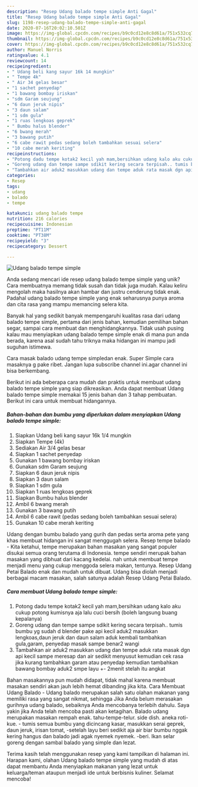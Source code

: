 ```yaml
---
description: "Resep Udang balado tempe simple Anti Gagal"
title: "Resep Udang balado tempe simple Anti Gagal"
slug: 1198-resep-udang-balado-tempe-simple-anti-gagal
date: 2020-07-16T20:02:10.501Z
image: https://img-global.cpcdn.com/recipes/b9c0cd12e8c8d61a/751x532cq70/udang-balado-tempe-simple-foto-resep-utama.jpg
thumbnail: https://img-global.cpcdn.com/recipes/b9c0cd12e8c8d61a/751x532cq70/udang-balado-tempe-simple-foto-resep-utama.jpg
cover: https://img-global.cpcdn.com/recipes/b9c0cd12e8c8d61a/751x532cq70/udang-balado-tempe-simple-foto-resep-utama.jpg
author: Manuel Norris
ratingvalue: 4.1
reviewcount: 14
recipeingredient:
- " Udang beli kang sayur 16k 14 mungkin"
- " Tempe 4k"
- " Air 34 gelas besar"
- "1 sachet penyedap"
- "1 bawang bombay iriskan"
- "sdm Garam seujung"
- "6 daun jeruk nipis"
- "3 daun salam"
- "1 sdm gula"
- "1 ruas lengkoas geprek"
- " Bumbu halus blender"
- "6 bwang merah"
- "3 bawang putih"
- "6 cabe rawit pedas sedang boleh tambahkan sesuai selera"
- "10 cabe merah keriting"
recipeinstructions:
- "Potong dadu tempe kotak2 kecil yah mam,bersihkan udang kalo aku cukup potong kumisnya aja lalu cuci bersih (boleh langsung buang kepalanya)"
- "Goreng udang dan tempe sampe sdikit kering secara terpisah.. tumis bumbu yg sudah d blender pake api kecil aduk2 masukkan lengkoas,daun jeruk dan daun salam aduk kembali tambahkan gula,garam, penyedap masak sampe benar2 wangi"
- "Tambahkan air aduk2 masukkan udang dan tempe aduk rata masak dgn api kecil sampe meresap dan air sedikit menyusut kemudian cek rasa jika kurang tambahkan garam atau penyedap kemudian tambahkan bawang bombay aduk2 smpe layu +- 2menit stelah itu angkat"
categories:
- Resep
tags:
- udang
- balado
- tempe

katakunci: udang balado tempe 
nutrition: 216 calories
recipecuisine: Indonesian
preptime: "PT11M"
cooktime: "PT38M"
recipeyield: "3"
recipecategory: Dessert

---
```



![Udang balado tempe simple](https://img-global.cpcdn.com/recipes/b9c0cd12e8c8d61a/751x532cq70/udang-balado-tempe-simple-foto-resep-utama.jpg)

Anda sedang mencari ide resep udang balado tempe simple yang unik? Cara membuatnya memang tidak susah dan tidak juga mudah. Kalau keliru mengolah maka hasilnya akan hambar dan justru cenderung tidak enak. Padahal udang balado tempe simple yang enak seharusnya punya aroma dan cita rasa yang mampu memancing selera kita.

Banyak hal yang sedikit banyak mempengaruhi kualitas rasa dari udang balado tempe simple, pertama dari jenis bahan, kemudian pemilihan bahan segar, sampai cara membuat dan menghidangkannya. Tidak usah pusing kalau mau menyiapkan udang balado tempe simple enak di mana pun anda berada, karena asal sudah tahu triknya maka hidangan ini mampu jadi suguhan istimewa.

Cara masak balado udang tempe simpledan enak. Super Simple cara masaknya g pake ribet. Jangan lupa subscribe channel ini.agar channel ini bisa berkembang.


Berikut ini ada beberapa cara mudah dan praktis untuk membuat udang balado tempe simple yang siap dikreasikan. Anda dapat membuat Udang balado tempe simple memakai 15 jenis bahan dan 3 tahap pembuatan. Berikut ini cara untuk membuat hidangannya.

<!--inarticleads1-->

##### Bahan-bahan dan bumbu yang diperlukan dalam menyiapkan Udang balado tempe simple:

1. Siapkan  Udang beli kang sayur 16k 1/4 mungkin
1. Siapkan  Tempe (4k)
1. Sediakan  Air 3/4 gelas besar
1. Siapkan 1 sachet penyedap
1. Gunakan 1 bawang bombay iriskan
1. Gunakan sdm Garam seujung
1. Siapkan 6 daun jeruk nipis
1. Siapkan 3 daun salam
1. Siapkan 1 sdm gula
1. Siapkan 1 ruas lengkoas geprek
1. Siapkan  Bumbu halus blender
1. Ambil 6 bwang merah
1. Gunakan 3 bawang putih
1. Ambil 6 cabe rawit (pedas sedang boleh tambahkan sesuai selera)
1. Gunakan 10 cabe merah keriting


Udang dengan bumbu balado yang gurih dan pedas serta aroma pete yang khas membuat hidangan ini sangat menggugah selera. Resep tempe balado - Kita ketahui, tempe merupakan bahan masakan yang sangat populer disukai semua orang terutama di Indonesia. tempe sendiri merupak bahan masakan yang dibhuat dari kacang kedelai. nah untuk membuat tempe menjadi menu yang cukup menggoda selera makan, tentunya. Resep Udang Petai Balado enak dan mudah untuk dibuat. Udang bisa diolah menjadi berbagai macam masakan, salah satunya adalah Resep Udang Petai Balado. 

<!--inarticleads2-->

##### Cara membuat Udang balado tempe simple:

1. Potong dadu tempe kotak2 kecil yah mam,bersihkan udang kalo aku cukup potong kumisnya aja lalu cuci bersih (boleh langsung buang kepalanya)
1. Goreng udang dan tempe sampe sdikit kering secara terpisah.. tumis bumbu yg sudah d blender pake api kecil aduk2 masukkan lengkoas,daun jeruk dan daun salam aduk kembali tambahkan gula,garam, penyedap masak sampe benar2 wangi
1. Tambahkan air aduk2 masukkan udang dan tempe aduk rata masak dgn api kecil sampe meresap dan air sedikit menyusut kemudian cek rasa jika kurang tambahkan garam atau penyedap kemudian tambahkan bawang bombay aduk2 smpe layu +- 2menit stelah itu angkat


Bahan masakannya pun mudah didapat, tidak mahal karena membuat masakan sendiri akan jauh lebih hemat dibanding jika kita. Cara Membuat Udang Balado - Udang balado merupakan salah satu olahan makanan yang memiliki rasa yang sangat nikmat, sehingga Jika Anda belum merasakan gurihnya udang balado, sebaiknya Anda mencobanya terlebih dahulu. Saya yakin jika Anda telah mencoba pasti akan ketagihan. Balado udang merupakan masakan rempah enak. tahu-tempe-telur. side dish. aneka roti-kue. - tumis semua bumbu yang dicincang kasar, masukkan serai geprek, daun jeruk, irisan tomat, -setelah layu beri sedikit aja air biar bumbu nggak kering hangus dan balado jadi agak nyemek nyemek. -beri. Ikan selar goreng dengan sambal balado yang simple dan lezat. 

Terima kasih telah menggunakan resep yang kami tampilkan di halaman ini. Harapan kami, olahan Udang balado tempe simple yang mudah di atas dapat membantu Anda menyiapkan makanan yang lezat untuk keluarga/teman ataupun menjadi ide untuk berbisnis kuliner. Selamat mencoba!
